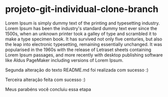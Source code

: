 # projeto-git-individual-clone-branch

Lorem Ipsum is simply dummy text of the printing and typesetting industry. Lorem Ipsum has been the industry's standard dummy text ever since the 1500s, when an unknown printer took a galley of type and scrambled it to make a type specimen book. It has survived not only five centuries, but also the leap into electronic typesetting, remaining essentially unchanged. It was popularised in the 1960s with the release of Letraset sheets containing Lorem Ipsum passages, and more recently with desktop publishing software like Aldus PageMaker including versions of Lorem Ipsum.

Segunda alteração do texto README.md foi realizada com sucesso :)

Terceira alteração feita com sucesso :)

Meus parabéns você concluiu essa etapa

